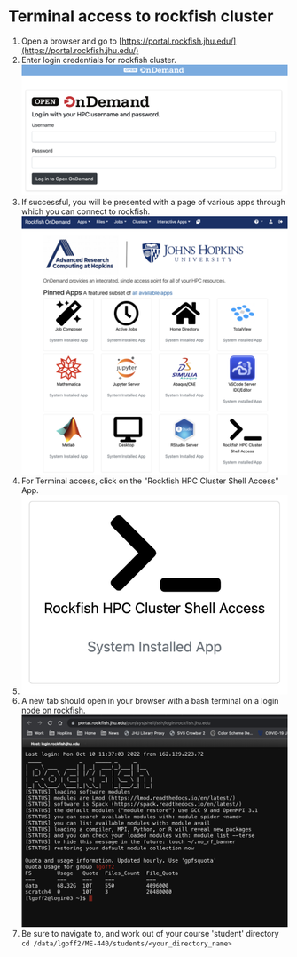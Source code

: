 # Terminal access to rockfish cluster

1. Open a browser and go to
   [https://portal.rockfish.jhu.edu/](https://portal.rockfish.jhu.edu/)
2. Enter login credentials for rockfish cluster. ![](portal.png)
3. If successful, you will be presented with a page of various apps through
   which you can connect to rockfish. ![](apps.png)
4. For Terminal access, click on the "Rockfish HPC Cluster Shell Access" App.
5. ![](shell_app.png)
6. A new tab should open in your browser with a bash terminal on a login node on
   rockfish. ![](shell_example.png)
7. Be sure to navigate to, and work out of your course 'student' directory
   `cd /data/lgoff2/ME-440/students/<your_directory_name>`
